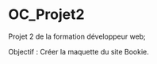 # OC_Projet2
Projet 2 de la formation développeur web;

Objectif : Créer la maquette du site Bookie.
